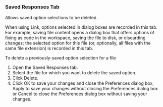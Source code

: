 



### Saved Responses Tab


Allows saved option selections to be deleted.


When using Link, options selected in dialog boxes are recorded in this tab. For example, saving file content opens a dialog box that offers options of fixing as code in the workspace, saving the file to disk, or discarding changes; the selected option for this file (or, optionally, all files with the same file extension) is recorded in this tab.


To delete a previously-saved option selection for a file

1. Open the Saved Responses tab.
2. Select the file for which you want to delete the saved option.
3. Click Delete.
4. Click OK to save your changes and close the Preferences dialog box, Apply to save your changes without closing the Preferences dialog box or Cancel to close the Preferences dialog box without saving your changes.




